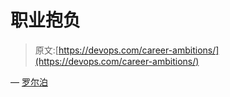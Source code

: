# 职业抱负

> 原文:[https://devops.com/career-ambitions/](https://devops.com/career-ambitions/)

— [罗尔泊](https://devops.com/author/breselman/)
